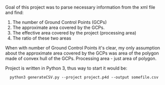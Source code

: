Goal of this project was to parse necessary information from the xml file and find:

1. The number of Ground Control Points (GCPs)
2. The approximate area covered by the GCPs.
3. The effective area covered by the project (processing area)
4. The ratio of these two areas

When with number of Ground Control Points it's clear, my only assumption about the approximate area covered by the GCPs was area of the polygon made of convex hull of the GCPs.
Processing area - just area of polygon.

Project is written in Python 3, thus way to start it would be:

```
  python3 generateCSV.py --project project.p4d --output somefile.csv
```

